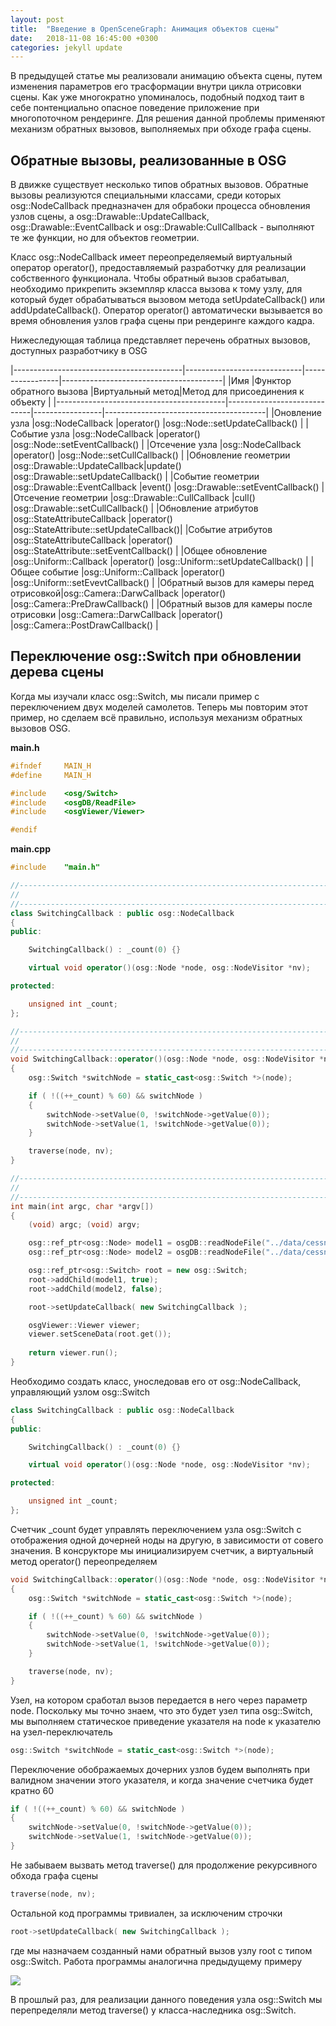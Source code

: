 ```yaml
---
layout: post
title:  "Введение в OpenSceneGraph: Анимация объектов сцены"
date:   2018-11-08 16:45:00 +0300
categories: jekyll update
---
```


В предыдущей статье мы реализовали анимацию объекта сцены, путем изменения параметров его трасформации внутри цикла отрисовки сцены. Как уже многократно упоминалось, подобный подход таит в себе понтенциально опасное поведение приложение при многопоточном рендеринге. Для решения данной проблемы применяют механизм обратных вызовов, выполняемых при обходе графа сцены. 

## Обратные вызовы, реализованные в OSG

В движке существует несколько типов обратных вызовов. Обратные вызовы реализуются специальными классами, среди которых osg::NodeCallback предназначен для обрабоки процесса обновления узлов сцены, а osg::Drawable::UpdateCallback, osg::Drawable::EventCallback и osg::Drawable:CullCallback - выполняют те же функции, но для объектов геометрии.

Класс osg::NodeCallback имеет переопределяемый виртуальный оператор operator(), предоставляемый разработчку для реализации собственного функционала. Чтобы обратный вызов срабатывал, необходимо прикрепить экземпляр класса вызова к тому узлу, для который будет обрабатываться вызовом метода setUpdateCallback() или addUpdateCallback(). Оператор operator() автоматически вызывается во время обновления узлов графа сцены при рендеринге каждого кадра.

Нижеследующая таблица представляет перечень обратных вызовов, доступных разработчику в OSG

|------------------------------------------|-----------------------------|-----------------|----------------------------------------|
|Имя                                       |Функтор обратного вызова     |Виртуальный метод|Метод для присоединения к объекту       |
|------------------------------------------|-----------------------------|-----------------|----------------------------------------|
|Оновление узла                            |osg::NodeCallback            |operator()       |osg::Node::setUpdateCallback()          |
|Событие узла                              |osg::NodeCallback            |operator()       |osg::Node::setEventCallback()           |
|Отсечение узла                            |osg::NodeCallback            |operator()       |osg::Node::setCullCallback()            |
|Обновление геометрии                      |osg::Drawable::UpdateCallback|update()         |osg::Drawable::setUpdateCallback()      |
|Событие геометрии                         |osg::Drawable::EventCallback |event()          |osg::Drawable::setEventCallback()       |
|Отсечение геометрии                       |osg::Drawable::CullCallback  |cull()           |osg::Drawable::setCullCallback()        |
|Обновление атрибутов                      |osg::StateAttributeCallback  |operator()       |osg::StateAttribute::setUpdateCallback()|
|Событие атрибутов                         |osg::StateAttributeCallback  |operator()       |osg::StateAttribute::setEventCallback() |
|Общее обновление                          |osg::Uniform::Callback       |operator()       |osg::Uniform::setUpdateCallback()       |
|Общее событие                             |osg::Uniform::Callback       |operator()       |osg::Uniform::setEvevtCallback()        |
|Обратный вызов для камеры перед отрисовкой|osg::Camera::DarwCallback    |operator()       |osg::Camera::PreDrawCallback()          |
|Обратный вызов для камеры после отрисовки |osg::Camera::DarwCallback    |operator()       |osg::Camera::PostDrawCallback()         |

## Переключение osg::Switch при обновлении дерева сцены

Когда мы изучали класс osg::Switch, мы писали пример с переключением двух моделей самолетов. Теперь мы повторим этот пример, но сделаем всё правильно, используя механизм обратных вызовов OSG.

**main.h**
```cpp
#ifndef		MAIN_H
#define		MAIN_H

#include    <osg/Switch>
#include    <osgDB/ReadFile>
#include    <osgViewer/Viewer>

#endif
```

**main.cpp**
```cpp
#include	"main.h"

//------------------------------------------------------------------------------
//
//------------------------------------------------------------------------------
class SwitchingCallback : public osg::NodeCallback
{
public:

    SwitchingCallback() : _count(0) {}

    virtual void operator()(osg::Node *node, osg::NodeVisitor *nv);

protected:

    unsigned int _count;
};

//------------------------------------------------------------------------------
//
//------------------------------------------------------------------------------
void SwitchingCallback::operator()(osg::Node *node, osg::NodeVisitor *nv)
{
    osg::Switch *switchNode = static_cast<osg::Switch *>(node);

    if ( !((++_count) % 60) && switchNode )
    {
        switchNode->setValue(0, !switchNode->getValue(0));
        switchNode->setValue(1, !switchNode->getValue(0));
    }

    traverse(node, nv);
}

//------------------------------------------------------------------------------
//
//------------------------------------------------------------------------------
int main(int argc, char *argv[])
{
    (void) argc; (void) argv;

    osg::ref_ptr<osg::Node> model1 = osgDB::readNodeFile("../data/cessna.osg");
    osg::ref_ptr<osg::Node> model2 = osgDB::readNodeFile("../data/cessnafire.osg");

    osg::ref_ptr<osg::Switch> root = new osg::Switch;
    root->addChild(model1, true);
    root->addChild(model2, false);

    root->setUpdateCallback( new SwitchingCallback );

    osgViewer::Viewer viewer;
    viewer.setSceneData(root.get());
    
    return viewer.run();
}
```

Необходимо создать класс, уноследовав его от osg::NodeCallback, управляющий узлом osg::Switch

```cpp
class SwitchingCallback : public osg::NodeCallback
{
public:

    SwitchingCallback() : _count(0) {}

    virtual void operator()(osg::Node *node, osg::NodeVisitor *nv);

protected:

    unsigned int _count;
};
```

Счетчик _count будет управлять переключением узла osg::Switch  с отображения одной дочерней ноды на другую, в зависимости от совего значения. В консрукторе мы инициализируем счетчик, а виртуальный метод operator() переопределяем

```cpp
void SwitchingCallback::operator()(osg::Node *node, osg::NodeVisitor *nv)
{
    osg::Switch *switchNode = static_cast<osg::Switch *>(node);

    if ( !((++_count) % 60) && switchNode )
    {
        switchNode->setValue(0, !switchNode->getValue(0));
        switchNode->setValue(1, !switchNode->getValue(0));
    }

    traverse(node, nv);
}
```

Узел, на котором сработал вызов передается в него через параметр node. Поскольку мы точно знаем, что это будет узел типа osg::Switch, мы выполняем статическое приведение указателя на node к указателю на узел-переключатель

```cpp
osg::Switch *switchNode = static_cast<osg::Switch *>(node);
``` 

Переключение обображаемых дочерних узлов будем выполнять при валидном значении этого указателя, и когда значение счетчика будет кратно 60

```cpp
if ( !((++_count) % 60) && switchNode )
{
    switchNode->setValue(0, !switchNode->getValue(0));
    switchNode->setValue(1, !switchNode->getValue(0));
}
```

Не забываем вызвать метод traverse() для продолжение рекурсивного обхода графа сцены

```cpp
traverse(node, nv);
```

Остальной код программы тривиален, за исключеним строчки

```cpp
root->setUpdateCallback( new SwitchingCallback );
```

где мы назначаем созданный нами обратный вызов узлу root с типом osg::Switch. Работа программы аналогична предыдущему примеру

![](https://habrastorage.org/webt/z5/fl/2u/z5fl2uhbnzxafceoro_wbga-pk4.gif)

В прошлый раз, для реализации данного поведения узла osg::Switch мы перепределяли метод traverse() у класса-наследника osg::Switch.

